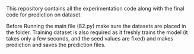 This repository contains all the experimentation code along with the final code for prediction on dataset.

Before Running the main file (82.py) make sure the datasets are placed in the folder.
Training dataset is also required as it freshly trains the model (it takes only a few seconds, and the seed values are fixed) and makes prediction and saves the prediction files. 